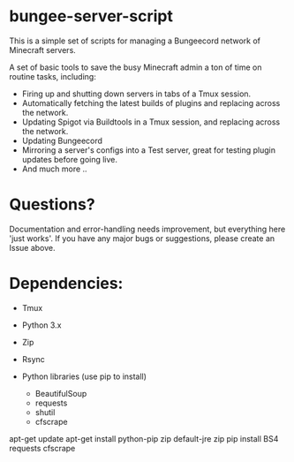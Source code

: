 # bungee-server-script
This is a simple set of scripts for managing a Bungeecord network of Minecraft servers.

A set of basic tools to save the busy Minecraft admin a ton of time on routine tasks, including:

- Firing up and shutting down servers in tabs of a Tmux session.
- Automatically fetching the latest builds of plugins and replacing across the network.  
- Updating Spigot via Buildtools in a Tmux session, and replacing across the network.
- Updating Bungeecord
- Mirroring a server's configs into a Test server, great for testing plugin updates before going live.
- And much more ..

# Questions?

Documentation and error-handling needs improvement, but everything here 'just works'.   If you have any major bugs or suggestions, please create an Issue above.

# Dependencies:

- Tmux
- Python 3.x
- Zip
- Rsync

- Python libraries (use pip to install)
  - BeautifulSoup
  - requests
  - shutil
  - cfscrape

apt-get update
apt-get install python-pip zip default-jre zip 
pip install BS4 requests cfscrape
